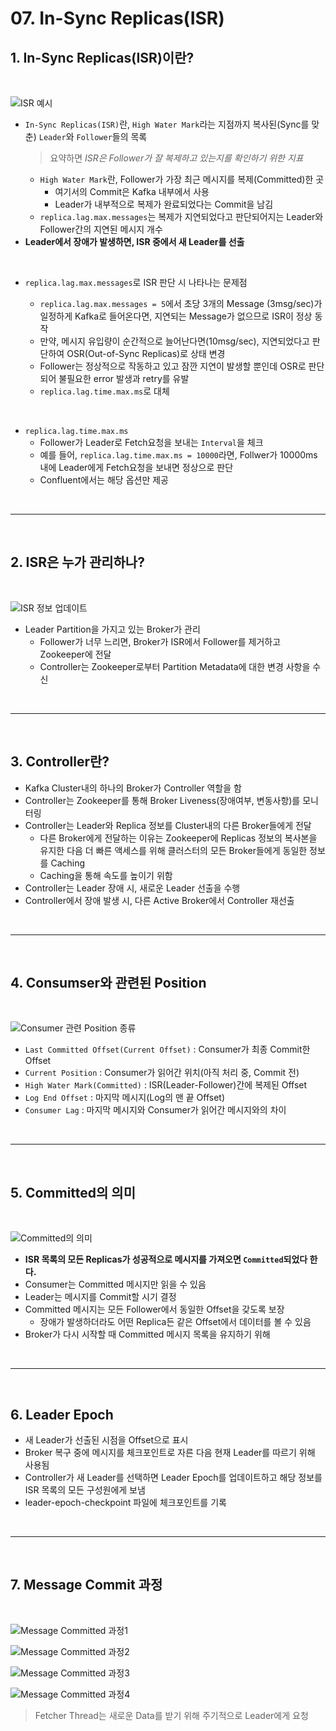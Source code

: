 # 07. In-Sync Replicas(ISR)

## 1. In-Sync Replicas(ISR)이란?

</br>

![ISR 예시](../img/part1/07_01_In_Sync_Replicas_예시.PNG "ISR 예시")

- `In-Sync Replicas(ISR)`란, `High Water Mark`라는 지점까지 복사된(Sync를 맞춘) `Leader`와 `Follower`들의 목록
  > 요약하면 _ISR은 Follower가 잘 복제하고 있는지를 확인하기 위한 지표_
  - `High Water Mark`란, Follower가 가장 최근 메시지를 복제(Committed)한 곳
    - 여기서의 Commit은 Kafka 내부에서 사용
    - Leader가 내부적으로 복제가 완료되었다는 Commit을 남김
  - `replica.lag.max.messages`는 복제가 지연되었다고 판단되어지는 Leader와 Follower간의 지연된 메시지 개수
- **Leader에서 장애가 발생하면, ISR 중에서 새 Leader를 선출**

</br>

- `replica.lag.max.messages`로 ISR 판단 시 나타나는 문제점

  - `replica.lag.max.messages = 5`에서 초당 3개의 Message (3msg/sec)가 일정하게 Kafka로 들어온다면, 지연되는 Message가 없으므로 ISR이 정상 동작
  - 만약, 메시지 유입량이 순간적으로 늘어난다면(10msg/sec), 지연되었다고 판단하여 OSR(Out-of-Sync Replicas)로 상태 변경
  - Follower는 정상적으로 작동하고 있고 잠깐 지연이 발생할 뿐인데 OSR로 판단되어 불필요한 error 발생과 retry를 유발
  - `replica.lag.time.max.ms`로 대체

</br>

- `replica.lag.time.max.ms`
  - Follower가 Leader로 Fetch요청을 보내는 `Interval`을 체크
  - 예를 들어, `replica.lag.time.max.ms = 10000`라면, Follwer가 10000ms 내에 Leader에게 Fetch요청을 보내면 정상으로 판단
  - Confluent에서는 해당 옵션만 제공

</br>

---

</br>

## 2. ISR은 누가 관리하나?

</br>

![ISR 정보 업데이트](../img/part1/07_02_ISR_정보수정.PNG "ISR 정보 업데이트")

- Leader Partition을 가지고 있는 Broker가 관리
  - Follower가 너무 느리면, Broker가 ISR에서 Follower를 제거하고 Zookeeper에 전달
  - Controller는 Zookeeper로부터 Partition Metadata에 대한 변경 사항을 수신

</br>

---

</br>

## 3. Controller란?

- Kafka Cluster내의 하나의 Broker가 Controller 역할을 함
- Controller는 Zookeeper를 통해 Broker Liveness(장애여부, 변동사항)를 모니터링
- Controller는 Leader와 Replica 정보를 Cluster내의 다른 Broker들에게 전달
  - 다른 Broker에게 전달하는 이유는 Zookeeper에 Replicas 정보의 복사본을 유지한 다음 더 빠른 액세스를 위해 클러스터의 모든 Broker들에게 동일한 정보를 Caching
  - Caching을 통해 속도를 높이기 위함
- Controller는 Leader 장애 시, 새로운 Leader 선출을 수행
- Controller에서 장애 발생 시, 다른 Active Broker에서 Controller 재선출

</br>

---

</br>

## 4. Consumser와 관련된 Position

</br>

![Consumer 관련 Position 종류](../img/part1/07_03_Consumer_Position종류.PNG "Consumer 관련 Position 종류")

- `Last Committed Offset(Current Offset)` : Consumer가 최종 Commit한 Offset
- `Current Position` : Consumer가 읽어간 위치(아직 처리 중, Commit 전)
- `High Water Mark(Committed)` : ISR(Leader-Follower)간에 복제된 Offset
- `Log End Offset` : 마지막 메시지(Log의 맨 끝 Offset)
- `Consumer Lag` : 마지막 메시지와 Consumer가 읽어간 메시지와의 차이

</br>

---

</br>

## 5. Committed의 의미

</br>

![Committed의 의미](../img/part1/07_04_Committed의미.PNG "Committed의 의미")

- **ISR 목록의 모든 Replicas가 성공적으로 메시지를 가져오면 `Committed`되었다 한다.**
- Consumer는 Committed 메시지만 읽을 수 있음
- Leader는 메시지를 Commit할 시기 결정
- Committed 메시지는 모든 Follower에서 동일한 Offset을 갖도록 보장
  - 장애가 발생하더라도 어떤 Replica든 같은 Offset에서 데이터를 볼 수 있음
- Broker가 다시 시작할 때 Committed 메시지 목록을 유지하기 위해

</br>

---

</br>

## 6. Leader Epoch

- 새 Leader가 선출된 시점을 Offset으로 표시
- Broker 복구 중에 메시지를 체크포인트로 자른 다음 현재 Leader를 따르기 위해 사용됨
- Controller가 새 Leader를 선택하면 Leader Epoch를 업데이트하고 해당 정보를 ISR 목록의 모든 구성원에게 보냄
- leader-epoch-checkpoint 파일에 체크포인트를 기록

</br>

---

</br>

## 7. Message Commit 과정

</br>

![Message Committed 과정1](../img/part1/07_05_Message_Committed_과정1.PNG "Message Committed 과정1")

![Message Committed 과정2](../img/part1/07_06_Message_Committed_과정2.PNG "Message Committed 과정2")

![Message Committed 과정3](../img/part1/07_07_Message_Committed_과정3.PNG "Message Committed 과정3")

![Message Committed 과정4](../img/part1/07_08_Message_Committed_과정4.PNG "Message Committed 과정4")

> Fetcher Thread는 새로운 Data를 받기 위해 주기적으로 Leader에게 요청
